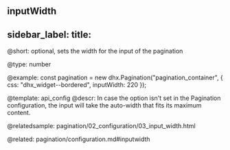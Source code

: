 inputWidth
---
sidebar_label: 
title: 
---          

@short: 
optional, sets the width for the input of the pagination




@type: number

@example: 
const pagination = new dhx.Pagination("pagination_container", {
    css: "dhx_widget--bordered",
    inputWidth: 220 
});


@template:	api_config
@descr: 
In case the option isn't set in the Pagination configuration, the input will take the auto-width that fits its maximum content.

@relatedsample:
pagination/02_configuration/03_input_width.html

@related: pagination/configuration.md#inputwidth 
